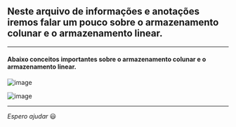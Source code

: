 ## Neste arquivo de informações e anotações iremos falar um pouco sobre o armazenamento colunar e o armazenamento linear.

---

#### Abaixo conceitos importantes sobre o armazenamento colunar e o armazenamento linear.

![image](https://github.com/Phelipe-Sempreboni/tutorials-informations-notes/assets/57469401/0fd0577b-77be-4b43-81c6-d53d3def1556)

![image](https://github.com/Phelipe-Sempreboni/tutorials-informations-notes/assets/57469401/b005dfb5-d99d-4c5f-887c-19aec4c9f4b5)

---

_Espero ajudar_ :smiley:

